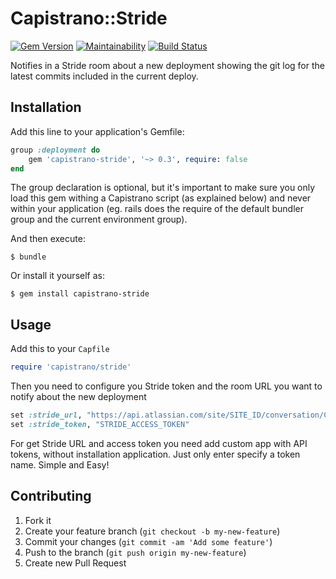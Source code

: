 # Capistrano::Stride

[![Gem Version](https://badge.fury.io/rb/capistrano-stride.svg)](https://badge.fury.io/rb/capistrano-stride)
[![Maintainability](https://api.codeclimate.com/v1/badges/2aa1419d1454294270fb/maintainability)](https://codeclimate.com/github/ArsenBespalov/capistrano-stride/maintainability)
[![Build Status](https://travis-ci.org/ArsenBespalov/capistrano-stride.svg?branch=master)](https://travis-ci.org/ArsenBespalov/capistrano-stride)

Notifies in a Stride room about a new deployment showing the git log for the latest 
commits included in the current deploy.

## Installation

Add this line to your application's Gemfile:

```ruby
group :deployment do
    gem 'capistrano-stride', '~> 0.3', require: false
end
```

The group declaration is optional, but it's important to make sure you only load this gem
withing a Capistrano script (as explained below) and never within your application
(eg. rails does the require of the default bundler group and the current environment group).

And then execute:

```
$ bundle
```

Or install it yourself as:

```
$ gem install capistrano-stride
```

## Usage

Add this to your `Capfile`

```ruby
require 'capistrano/stride'
```

Then you need to configure you Stride token and the room URL you want to notify about
the new deployment

```ruby
set :stride_url, "https://api.atlassian.com/site/SITE_ID/conversation/CONVERSATION_ID/message"
set :stride_token, "STRIDE_ACCESS_TOKEN"
```

For get Stride URL and access token you need add custom app with API tokens, 
without installation application. Just only enter specify a token name. Simple and Easy!


## Contributing

1. Fork it
2. Create your feature branch (`git checkout -b my-new-feature`)
3. Commit your changes (`git commit -am 'Add some feature'`)
4. Push to the branch (`git push origin my-new-feature`)
5. Create new Pull Request